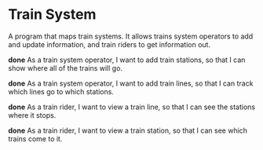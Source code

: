 Train System
============

A program that maps train systems. It allows trains system operators to add and update information, and train riders to get information out.

**done** As a train system operator, I want to add train stations, so that I can show where all of the trains will go.

**done** As a train system operator, I want to add train lines, so that I can track which lines go to which stations.

**done** As a train rider, I want to view a train line, so that I can see the stations where it stops.

**done** As a train rider, I want to view a train station, so that I can see which trains come to it.
